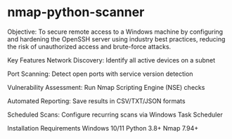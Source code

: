 # nmap-python-scanner

Objective:
To secure remote access to a Windows machine by configuring and hardening the OpenSSH server using industry best practices, reducing the risk of unauthorized access and brute-force attacks.


 Key Features
Network Discovery: Identify all active devices on a subnet

Port Scanning: Detect open ports with service version detection

Vulnerability Assessment: Run Nmap Scripting Engine (NSE) checks

Automated Reporting: Save results in CSV/TXT/JSON formats

Scheduled Scans: Configure recurring scans via Windows Task Scheduler

Installation
Requirements
Windows 10/11
Python 3.8+
Nmap 7.94+

